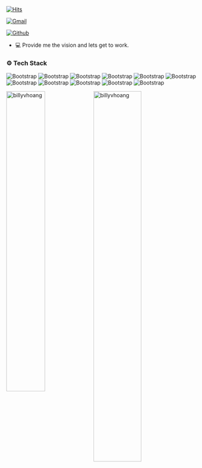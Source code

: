 

[![Hits](https://hits.seeyoufarm.com/api/count/incr/badge.svg?url=https%3A%2F%2Fgithub.com%2Fbillyvhoang%2Fbillyvhoang&count_bg=%2379C83D&title_bg=%23555555&icon=&icon_color=%23E7E7E7&title=Profile+Views&edge_flat=false)](https://hits.seeyoufarm.com)



[![Gmail](https://img.shields.io/badge/-Gmail-c14438?style=flat&logo=Gmail&logoColor=white)](mailto:Hoang)

[![Github](https://img.shields.io/github/followers/billyvhoang?label=Follow&style=social)](https://github.com/billyvhoang)

- 💻 Provide me the vision and lets get to work.



### ⚙️ Tech Stack

![Bootstrap](https://img.shields.io/badge/-C%23-05122A?style=flat-square&logo=C#&color=353535) ![Bootstrap](https://img.shields.io/badge/-TypeScript-05122A?style=flat-square&logo=TypeScript&color=353535) ![Bootstrap](https://img.shields.io/badge/-JavaScript%20-05122A?style=flat-square&logo=JavaScript&color=353535) ![Bootstrap](https://img.shields.io/badge/-SQL-05122A?style=flat-square&logo=SQL&color=353535) ![Bootstrap](https://img.shields.io/badge/-AWS-05122A?style=flat-square&logo=AWS&color=353535) ![Bootstrap](https://img.shields.io/badge/-HTML-05122A?style=flat-square&logo=HTML&color=353535) ![Bootstrap](https://img.shields.io/badge/-CSS-05122A?style=flat-square&logo=CSS&color=353535) ![Bootstrap](https://img.shields.io/badge/-Boostrap-05122A?style=flat-square&logo=Boostrap&color=353535) ![Bootstrap](https://img.shields.io/badge/-TailwindCSS-05122A?style=flat-square&logo=TailwindCSS&color=353535) ![Bootstrap](https://img.shields.io/badge/-MaterialUI-05122A?style=flat-square&logo=MaterialUI&color=353535) ![Bootstrap](https://img.shields.io/badge/-Python-05122A?style=flat-square&logo=Python&color=353535)

<div>
  <img width="45%" align="left" src="https://github-readme-stats.vercel.app/api/top-langs?username=billyvhoang&show_icons=true&locale=en&layout=compact" alt="billyvhoang" />
  <img width="50%"  src="https://github-readme-streak-stats.herokuapp.com/?user=billyvhoang&" alt="billyvhoang" />
</div>
